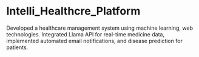 # Intelli_Healthcre_Platform
 Developed a healthcare management system  using machine learning, web technologies. Integrated Llama API for  real-time medicine data, implemented automated email notifications,  and disease prediction for patients.
